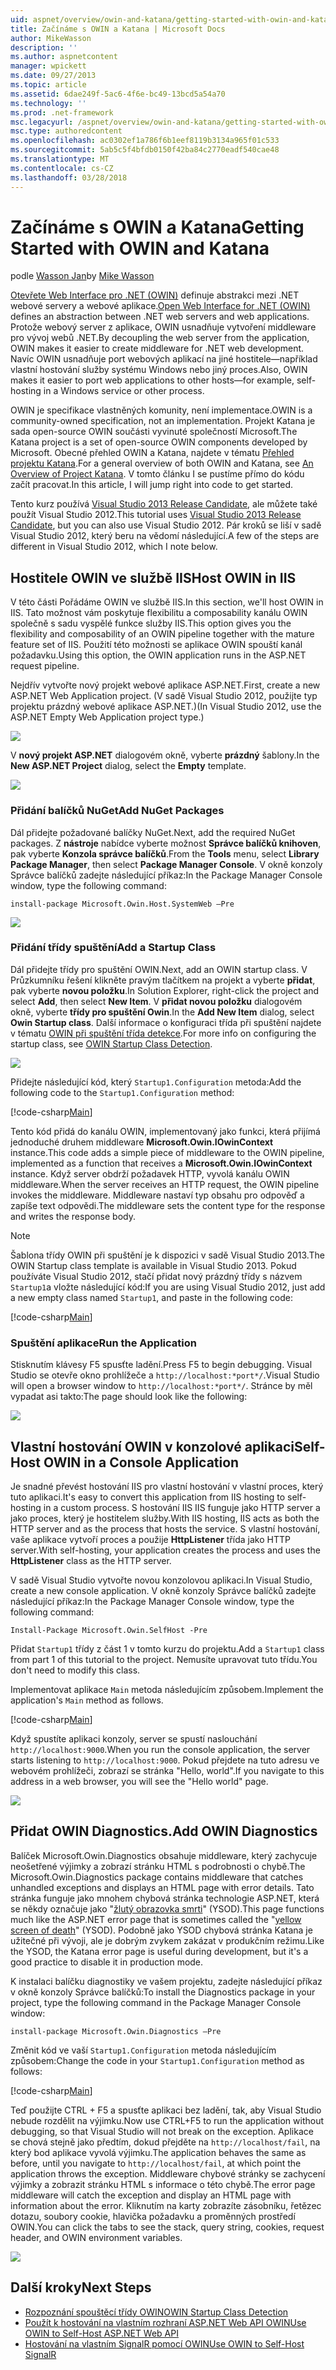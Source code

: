 ```yaml
---
uid: aspnet/overview/owin-and-katana/getting-started-with-owin-and-katana
title: Začínáme s OWIN a Katana | Microsoft Docs
author: MikeWasson
description: ''
ms.author: aspnetcontent
manager: wpickett
ms.date: 09/27/2013
ms.topic: article
ms.assetid: 6dae249f-5ac6-4f6e-bc49-13bcd5a54a70
ms.technology: ''
ms.prod: .net-framework
msc.legacyurl: /aspnet/overview/owin-and-katana/getting-started-with-owin-and-katana
msc.type: authoredcontent
ms.openlocfilehash: ac0302ef1a786f6b1eef8119b3134a965f01c533
ms.sourcegitcommit: 5ab5c5f4bfdb0150f42ba84c2770eadf540cae48
ms.translationtype: MT
ms.contentlocale: cs-CZ
ms.lasthandoff: 03/28/2018
---
```

<a name="getting-started-with-owin-and-katana"></a><span data-ttu-id="df71b-102">Začínáme s OWIN a Katana</span><span class="sxs-lookup"><span data-stu-id="df71b-102">Getting Started with OWIN and Katana</span></span>
====================
<span data-ttu-id="df71b-103">podle [Wasson Jan](https://github.com/MikeWasson)</span><span class="sxs-lookup"><span data-stu-id="df71b-103">by [Mike Wasson](https://github.com/MikeWasson)</span></span>

<span data-ttu-id="df71b-104">[Otevřete Web Interface pro .NET (OWIN)](http://owin.org/) definuje abstrakci mezi .NET webové servery a webové aplikace.</span><span class="sxs-lookup"><span data-stu-id="df71b-104">[Open Web Interface for .NET (OWIN)](http://owin.org/) defines an abstraction between .NET web servers and web applications.</span></span> <span data-ttu-id="df71b-105">Protože webový server z aplikace, OWIN usnadňuje vytvoření middleware pro vývoj webů .NET.</span><span class="sxs-lookup"><span data-stu-id="df71b-105">By decoupling the web server from the application, OWIN makes it easier to create middleware for .NET web development.</span></span> <span data-ttu-id="df71b-106">Navíc OWIN usnadňuje port webových aplikací na jiné hostitele&#8212;například vlastní hostování služby systému Windows nebo jiný proces.</span><span class="sxs-lookup"><span data-stu-id="df71b-106">Also, OWIN makes it easier to port web applications to other hosts&#8212;for example, self-hosting in a Windows service or other process.</span></span>

<span data-ttu-id="df71b-107">OWIN je specifikace vlastněných komunity, není implementace.</span><span class="sxs-lookup"><span data-stu-id="df71b-107">OWIN is a community-owned specification, not an implementation.</span></span> <span data-ttu-id="df71b-108">Projekt Katana je sada open-source OWIN součásti vyvinuté společností Microsoft.</span><span class="sxs-lookup"><span data-stu-id="df71b-108">The Katana project is a set of open-source OWIN components developed by Microsoft.</span></span> <span data-ttu-id="df71b-109">Obecné přehled OWIN a Katana, najdete v tématu [Přehled projektu Katana](an-overview-of-project-katana.md).</span><span class="sxs-lookup"><span data-stu-id="df71b-109">For a general overview of both OWIN and Katana, see [An Overview of Project Katana](an-overview-of-project-katana.md).</span></span> <span data-ttu-id="df71b-110">V tomto článku I se pustíme přímo do kódu začít pracovat.</span><span class="sxs-lookup"><span data-stu-id="df71b-110">In this article, I will jump right into code to get started.</span></span>

<span data-ttu-id="df71b-111">Tento kurz používá [Visual Studio 2013 Release Candidate](https://go.microsoft.com/fwlink/?LinkId=306566), ale můžete také použít Visual Studio 2012.</span><span class="sxs-lookup"><span data-stu-id="df71b-111">This tutorial uses [Visual Studio 2013 Release Candidate](https://go.microsoft.com/fwlink/?LinkId=306566), but you can also use Visual Studio 2012.</span></span> <span data-ttu-id="df71b-112">Pár kroků se liší v sadě Visual Studio 2012, který beru na vědomí následující.</span><span class="sxs-lookup"><span data-stu-id="df71b-112">A few of the steps are different in Visual Studio 2012, which I note below.</span></span>

## <a name="host-owin-in-iis"></a><span data-ttu-id="df71b-113">Hostitele OWIN ve službě IIS</span><span class="sxs-lookup"><span data-stu-id="df71b-113">Host OWIN in IIS</span></span>

<span data-ttu-id="df71b-114">V této části Pořádáme OWIN ve službě IIS.</span><span class="sxs-lookup"><span data-stu-id="df71b-114">In this section, we'll host OWIN in IIS.</span></span> <span data-ttu-id="df71b-115">Tato možnost vám poskytuje flexibilitu a composability kanálu OWIN společně s sadu vyspělé funkce služby IIS.</span><span class="sxs-lookup"><span data-stu-id="df71b-115">This option gives you the flexibility and composability of an OWIN pipeline together with the mature feature set of IIS.</span></span> <span data-ttu-id="df71b-116">Použití této možnosti se aplikace OWIN spouští kanál požadavku.</span><span class="sxs-lookup"><span data-stu-id="df71b-116">Using this option, the OWIN application runs in the ASP.NET request pipeline.</span></span>

<span data-ttu-id="df71b-117">Nejdřív vytvořte nový projekt webové aplikace ASP.NET.</span><span class="sxs-lookup"><span data-stu-id="df71b-117">First, create a new ASP.NET Web Application project.</span></span> <span data-ttu-id="df71b-118">(V sadě Visual Studio 2012, použijte typ projektu prázdný webové aplikace ASP.NET.)</span><span class="sxs-lookup"><span data-stu-id="df71b-118">(In Visual Studio 2012, use the ASP.NET Empty Web Application project type.)</span></span>

![](getting-started-with-owin-and-katana/_static/image1.png)

<span data-ttu-id="df71b-119">V **nový projekt ASP.NET** dialogovém okně, vyberte **prázdný** šablony.</span><span class="sxs-lookup"><span data-stu-id="df71b-119">In the **New ASP.NET Project** dialog, select the **Empty** template.</span></span>

![](getting-started-with-owin-and-katana/_static/image2.png)

### <a name="add-nuget-packages"></a><span data-ttu-id="df71b-120">Přidání balíčků NuGet</span><span class="sxs-lookup"><span data-stu-id="df71b-120">Add NuGet Packages</span></span>

<span data-ttu-id="df71b-121">Dál přidejte požadované balíčky NuGet.</span><span class="sxs-lookup"><span data-stu-id="df71b-121">Next, add the required NuGet packages.</span></span> <span data-ttu-id="df71b-122">Z **nástroje** nabídce vyberte možnost **Správce balíčků knihoven**, pak vyberte **Konzola správce balíčků**.</span><span class="sxs-lookup"><span data-stu-id="df71b-122">From the **Tools** menu, select **Library Package Manager**, then select **Package Manager Console**.</span></span> <span data-ttu-id="df71b-123">V okně konzoly Správce balíčků zadejte následující příkaz:</span><span class="sxs-lookup"><span data-stu-id="df71b-123">In the Package Manager Console window, type the following command:</span></span>

`install-package Microsoft.Owin.Host.SystemWeb –Pre`

![](getting-started-with-owin-and-katana/_static/image3.png)

### <a name="add-a-startup-class"></a><span data-ttu-id="df71b-124">Přidání třídy spuštění</span><span class="sxs-lookup"><span data-stu-id="df71b-124">Add a Startup Class</span></span>

<span data-ttu-id="df71b-125">Dál přidejte třídy pro spuštění OWIN.</span><span class="sxs-lookup"><span data-stu-id="df71b-125">Next, add an OWIN startup class.</span></span> <span data-ttu-id="df71b-126">V Průzkumníku řešení klikněte pravým tlačítkem na projekt a vyberte **přidat**, pak vyberte **novou položku**.</span><span class="sxs-lookup"><span data-stu-id="df71b-126">In Solution Explorer, right-click the project and select **Add**, then select **New Item**.</span></span> <span data-ttu-id="df71b-127">V **přidat novou položku** dialogovém okně, vyberte **třídy pro spuštění Owin**.</span><span class="sxs-lookup"><span data-stu-id="df71b-127">In the **Add New Item** dialog, select **Owin Startup class**.</span></span> <span data-ttu-id="df71b-128">Další informace o konfiguraci třída při spuštění najdete v tématu [OWIN při spuštění třída detekce](owin-startup-class-detection.md).</span><span class="sxs-lookup"><span data-stu-id="df71b-128">For more info on configuring the startup class, see [OWIN Startup Class Detection](owin-startup-class-detection.md).</span></span>

![](getting-started-with-owin-and-katana/_static/image4.png)

<span data-ttu-id="df71b-129">Přidejte následující kód, který `Startup1.Configuration` metoda:</span><span class="sxs-lookup"><span data-stu-id="df71b-129">Add the following code to the `Startup1.Configuration` method:</span></span>

[!code-csharp[Main](getting-started-with-owin-and-katana/samples/sample1.cs?highlight=3)]

<span data-ttu-id="df71b-130">Tento kód přidá do kanálu OWIN, implementovaný jako funkci, která přijímá jednoduché druhem middleware **Microsoft.Owin.IOwinContext** instance.</span><span class="sxs-lookup"><span data-stu-id="df71b-130">This code adds a simple piece of middleware to the OWIN pipeline, implemented as a function that receives a **Microsoft.Owin.IOwinContext** instance.</span></span> <span data-ttu-id="df71b-131">Když server obdrží požadavek HTTP, vyvolá kanálu OWIN middleware.</span><span class="sxs-lookup"><span data-stu-id="df71b-131">When the server receives an HTTP request, the OWIN pipeline invokes the middleware.</span></span> <span data-ttu-id="df71b-132">Middleware nastaví typ obsahu pro odpověď a zapíše text odpovědi.</span><span class="sxs-lookup"><span data-stu-id="df71b-132">The middleware sets the content type for the response and writes the response body.</span></span>

> [!NOTE]
> <span data-ttu-id="df71b-133">Šablona třídy OWIN při spuštění je k dispozici v sadě Visual Studio 2013.</span><span class="sxs-lookup"><span data-stu-id="df71b-133">The OWIN Startup class template is available in Visual Studio 2013.</span></span> <span data-ttu-id="df71b-134">Pokud používáte Visual Studio 2012, stačí přidat nový prázdný třídy s názvem `Startup1`a vložte následující kód:</span><span class="sxs-lookup"><span data-stu-id="df71b-134">If you are using Visual Studio 2012, just add a new empty class named `Startup1`, and paste in the following code:</span></span>


[!code-csharp[Main](getting-started-with-owin-and-katana/samples/sample2.cs)]

### <a name="run-the-application"></a><span data-ttu-id="df71b-135">Spuštění aplikace</span><span class="sxs-lookup"><span data-stu-id="df71b-135">Run the Application</span></span>

<span data-ttu-id="df71b-136">Stisknutím klávesy F5 spusťte ladění.</span><span class="sxs-lookup"><span data-stu-id="df71b-136">Press F5 to begin debugging.</span></span> <span data-ttu-id="df71b-137">Visual Studio se otevře okno prohlížeče a `http://localhost:*port*/`.</span><span class="sxs-lookup"><span data-stu-id="df71b-137">Visual Studio will open a browser window to `http://localhost:*port*/`.</span></span> <span data-ttu-id="df71b-138">Stránce by měl vypadat asi takto:</span><span class="sxs-lookup"><span data-stu-id="df71b-138">The page should look like the following:</span></span>

![](getting-started-with-owin-and-katana/_static/image5.png)

## <a name="self-host-owin-in-a-console-application"></a><span data-ttu-id="df71b-139">Vlastní hostování OWIN v konzolové aplikaci</span><span class="sxs-lookup"><span data-stu-id="df71b-139">Self-Host OWIN in a Console Application</span></span>

<span data-ttu-id="df71b-140">Je snadné převést hostování IIS pro vlastní hostování v vlastní proces, který tuto aplikaci.</span><span class="sxs-lookup"><span data-stu-id="df71b-140">It's easy to convert this application from IIS hosting to self-hosting in a custom process.</span></span> <span data-ttu-id="df71b-141">S hostování IIS IIS funguje jako HTTP server a jako proces, který je hostitelem služby.</span><span class="sxs-lookup"><span data-stu-id="df71b-141">With IIS hosting, IIS acts as both the HTTP server and as the process that hosts the service.</span></span> <span data-ttu-id="df71b-142">S vlastní hostování, vaše aplikace vytvoří proces a použije **HttpListener** třída jako HTTP server.</span><span class="sxs-lookup"><span data-stu-id="df71b-142">With self-hosting, your application creates the process and uses the **HttpListener** class as the HTTP server.</span></span>

<span data-ttu-id="df71b-143">V sadě Visual Studio vytvořte novou konzolovou aplikaci.</span><span class="sxs-lookup"><span data-stu-id="df71b-143">In Visual Studio, create a new console application.</span></span> <span data-ttu-id="df71b-144">V okně konzoly Správce balíčků zadejte následující příkaz:</span><span class="sxs-lookup"><span data-stu-id="df71b-144">In the Package Manager Console window, type the following command:</span></span>

`Install-Package Microsoft.Owin.SelfHost -Pre`

<span data-ttu-id="df71b-145">Přidat `Startup1` třídy z část 1 v tomto kurzu do projektu.</span><span class="sxs-lookup"><span data-stu-id="df71b-145">Add a `Startup1` class from part 1 of this tutorial to the project.</span></span> <span data-ttu-id="df71b-146">Nemusíte upravovat tuto třídu.</span><span class="sxs-lookup"><span data-stu-id="df71b-146">You don't need to modify this class.</span></span>

<span data-ttu-id="df71b-147">Implementovat aplikace `Main` metoda následujícím způsobem.</span><span class="sxs-lookup"><span data-stu-id="df71b-147">Implement the application's `Main` method as follows.</span></span>

[!code-csharp[Main](getting-started-with-owin-and-katana/samples/sample3.cs)]

<span data-ttu-id="df71b-148">Když spustíte aplikaci konzoly, server se spustí naslouchání `http://localhost:9000`.</span><span class="sxs-lookup"><span data-stu-id="df71b-148">When you run the console application, the server starts listening to `http://localhost:9000`.</span></span> <span data-ttu-id="df71b-149">Pokud přejdete na tuto adresu ve webovém prohlížeči, zobrazí se stránka "Hello, world".</span><span class="sxs-lookup"><span data-stu-id="df71b-149">If you navigate to this address in a web browser, you will see the "Hello world" page.</span></span>

![](getting-started-with-owin-and-katana/_static/image6.png)

## <a name="add-owin-diagnostics"></a><span data-ttu-id="df71b-150">Přidat OWIN Diagnostics.</span><span class="sxs-lookup"><span data-stu-id="df71b-150">Add OWIN Diagnostics</span></span>

<span data-ttu-id="df71b-151">Balíček Microsoft.Owin.Diagnostics obsahuje middleware, který zachycuje neošetřené výjimky a zobrazí stránku HTML s podrobnosti o chybě.</span><span class="sxs-lookup"><span data-stu-id="df71b-151">The Microsoft.Owin.Diagnostics package contains middleware that catches unhandled exceptions and displays an HTML page with error details.</span></span> <span data-ttu-id="df71b-152">Tato stránka funguje jako mnohem chybová stránka technologie ASP.NET, která se někdy označuje jako "[žlutý obrazovka smrti](http://en.wikipedia.org/wiki/Yellow_Screen_of_Death#Yellow)" (YSOD).</span><span class="sxs-lookup"><span data-stu-id="df71b-152">This page functions much like the ASP.NET error page that is sometimes called the "[yellow screen of death](http://en.wikipedia.org/wiki/Yellow_Screen_of_Death#Yellow)" (YSOD).</span></span> <span data-ttu-id="df71b-153">Podobně jako YSOD chybová stránka Katana je užitečné při vývoji, ale je dobrým zvykem zakázat v produkčním režimu.</span><span class="sxs-lookup"><span data-stu-id="df71b-153">Like the YSOD, the Katana error page is useful during development, but it's a good practice to disable it in production mode.</span></span>

<span data-ttu-id="df71b-154">K instalaci balíčku diagnostiky ve vašem projektu, zadejte následující příkaz v okně konzoly Správce balíčků:</span><span class="sxs-lookup"><span data-stu-id="df71b-154">To install the Diagnostics package in your project, type the following command in the Package Manager Console window:</span></span>

`install-package Microsoft.Owin.Diagnostics –Pre`

<span data-ttu-id="df71b-155">Změnit kód ve vaší `Startup1.Configuration` metoda následujícím způsobem:</span><span class="sxs-lookup"><span data-stu-id="df71b-155">Change the code in your `Startup1.Configuration` method as follows:</span></span>

[!code-csharp[Main](getting-started-with-owin-and-katana/samples/sample4.cs?highlight=4,9-12)]

<span data-ttu-id="df71b-156">Teď použijte CTRL + F5 a spusťte aplikaci bez ladění, tak, aby Visual Studio nebude rozdělit na výjimku.</span><span class="sxs-lookup"><span data-stu-id="df71b-156">Now use CTRL+F5 to run the application without debugging, so that Visual Studio will not break on the exception.</span></span> <span data-ttu-id="df71b-157">Aplikace se chová stejně jako předtím, dokud přejděte na `http://localhost/fail`, na který bod aplikace vyvolá výjimku.</span><span class="sxs-lookup"><span data-stu-id="df71b-157">The application behaves the same as before, until you navigate to `http://localhost/fail`, at which point the application throws the exception.</span></span> <span data-ttu-id="df71b-158">Middleware chybové stránky se zachycení výjimky a zobrazit stránku HTML s informace o této chybě.</span><span class="sxs-lookup"><span data-stu-id="df71b-158">The error page middleware will catch the exception and display an HTML page with information about the error.</span></span> <span data-ttu-id="df71b-159">Kliknutím na karty zobrazíte zásobníku, řetězec dotazu, soubory cookie, hlavička požadavku a proměnných prostředí OWIN.</span><span class="sxs-lookup"><span data-stu-id="df71b-159">You can click the tabs to see the stack, query string, cookies, request header, and OWIN environment variables.</span></span>

![](getting-started-with-owin-and-katana/_static/image7.png)

## <a name="next-steps"></a><span data-ttu-id="df71b-160">Další kroky</span><span class="sxs-lookup"><span data-stu-id="df71b-160">Next Steps</span></span>

- [<span data-ttu-id="df71b-161">Rozpoznání spouštěcí třídy OWIN</span><span class="sxs-lookup"><span data-stu-id="df71b-161">OWIN Startup Class Detection</span></span>](owin-startup-class-detection.md)
- [<span data-ttu-id="df71b-162">Použít k hostování na vlastním rozhraní ASP.NET Web API OWIN</span><span class="sxs-lookup"><span data-stu-id="df71b-162">Use OWIN to Self-Host ASP.NET Web API</span></span>](../../../web-api/overview/hosting-aspnet-web-api/use-owin-to-self-host-web-api.md)
- [<span data-ttu-id="df71b-163">Hostování na vlastním SignalR pomocí OWIN</span><span class="sxs-lookup"><span data-stu-id="df71b-163">Use OWIN to Self-Host SignalR</span></span>](../../../signalr/overview/deployment/tutorial-signalr-self-host.md)
